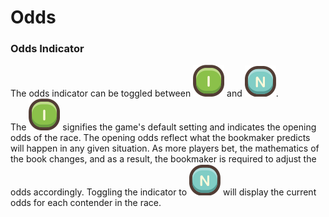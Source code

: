 # Odds

### **Odds Indicator**

The odds indicator can be toggled between ![](../../../.gitbook/assets/initiatialOdd.PNG) and ![](../../../.gitbook/assets/newOdd.PNG).\
The ![](../../../.gitbook/assets/initiatialOdd.PNG) signifies the game's default setting and indicates the opening odds of the race. The opening odds reflect what the bookmaker predicts will happen in any given situation. As more players bet, the mathematics of the book changes, and as a result, the bookmaker is required to adjust the odds accordingly. Toggling the indicator to ![](../../../.gitbook/assets/newOdd.PNG) will display the current odds for each contender in the race.
